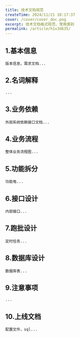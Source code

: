 ```yaml
---
title: 技术文档规范
createTime: 2024/11/21 10:17:37
cover: /cover/cover_doc.png
excerpt: 技术文档格式规范，常用类别
permalink: /article/h1x3d635/
---
```



## 1.基本信息
    版本信息，需求文档...

## 2.名词解释
    ...

## 3.业务依赖
    外部系统依赖接口文档...

## 4.业务流程
    整体业务流程图...

## 5.功能拆分
    功能电...

## 6.接口设计
    内部接口...

## 7.跑批设计
    定时任务...

## 8.数据库设计
    数据库表...

## 9.注意事项
    ...

## 10.上线文档
    配置文件，sql...